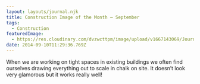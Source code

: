 ```yaml
---
layout: layouts/journal.njk
title: Construction Image of the Month – September
tags:
  - Construction
featuredImage:
  - https://res.cloudinary.com/dvzwcttpm/image/upload/v1667143069/Journals/cioth-201409_vlpcls.gif
date: 2014-09-10T11:29:36.769Z
---
```

When we are working on tight spaces in existing buildings we often find ourselves drawing everything out to scale in chalk on site. It doesn’t look very glamorous but it works really well!